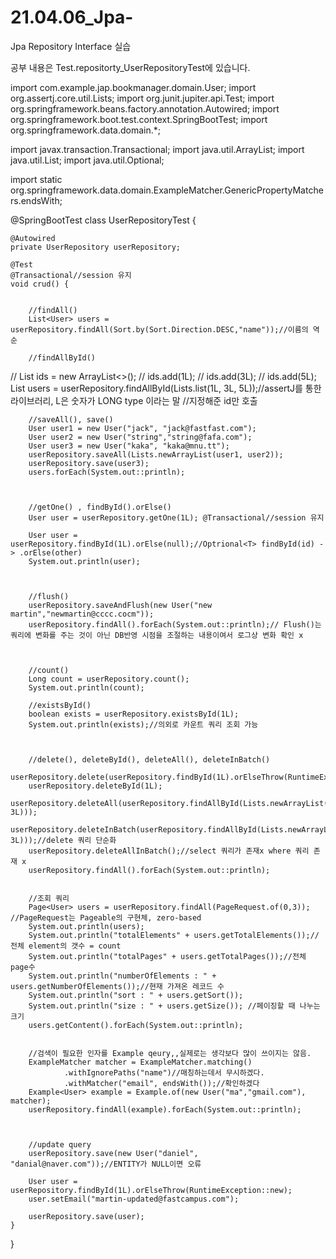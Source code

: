 # 21.04.06_Jpa-
Jpa Repository Interface 실습

공부 내용은 Test.repositorty_UserRepositoryTest에 있습니다.

import com.example.jap.bookmanager.domain.User;
import org.assertj.core.util.Lists;
import org.junit.jupiter.api.Test;
import org.springframework.beans.factory.annotation.Autowired;
import org.springframework.boot.test.context.SpringBootTest;
import org.springframework.data.domain.*;

import javax.transaction.Transactional;
import java.util.ArrayList;
import java.util.List;
import java.util.Optional;

import static org.springframework.data.domain.ExampleMatcher.GenericPropertyMatchers.endsWith;


@SpringBootTest
class UserRepositoryTest {

    @Autowired
    private UserRepository userRepository;

    @Test
    @Transactional//session 유지
    void crud() {

        
        //findAll()
        List<User> users = userRepository.findAll(Sort.by(Sort.Direction.DESC,"name"));//이름의 역순
        
        //findAllById()
//        List<Long> ids = new ArrayList<>();
//        ids.add(1L);
//        ids.add(3L);
//        ids.add(5L);
        List<User> users = userRepository.findAllById(Lists.list(1L, 3L, 5L));//assertJ를 통한 라이브러리, L은 숫자가 LONG type 이라는 말
        //지정해준 id만 호출
         

        
        //saveAll(), save()
        User user1 = new User("jack", "jack@fastfast.com");
        User user2 = new User("string","string@fafa.com");
        User user3 = new User("kaka", "kaka@mnu.tt");
        userRepository.saveAll(Lists.newArrayList(user1, user2));
        userRepository.save(user3);
        users.forEach(System.out::println);
        

        
        //getOne() , findById().orElse()
        User user = userRepository.getOne(1L); @Transactional//session 유지
        
        User user = userRepository.findById(1L).orElse(null);//Optrional<T> findById(id) -> .orElse(other)
        System.out.println(user);
        

        
        //flush()
        userRepository.saveAndFlush(new User("new martin","newmartin@cccc.cocm"));
        userRepository.findAll().forEach(System.out::println);// Flush()는 쿼리에 변화를 주는 것이 아닌 DB반영 시점을 조절하는 내용이여서 로그상 변화 확인 x
        

        
        //count()
        Long count = userRepository.count();
        System.out.println(count);
        
        //existsById()
        boolean exists = userRepository.existsById(1L);
        System.out.println(exists);//의외로 카운트 쿼리 조회 가능
        

        
        //delete(), deleteById(), deleteAll(), deleteInBatch()
        userRepository.delete(userRepository.findById(1L).orElseThrow(RuntimeException::new));
        userRepository.deleteById(1L);
        userRepository.deleteAll(userRepository.findAllById(Lists.newArrayList(1L, 3L)));
        userRepository.deleteInBatch(userRepository.findAllById(Lists.newArrayList(1L, 3L)));//delete 쿼리 단순화
        userRepository.deleteAllInBatch();//select 쿼리가 존재x where 쿼리 존재 x
        userRepository.findAll().forEach(System.out::println);
         
        
        //조회 쿼리
        Page<User> users = userRepository.findAll(PageRequest.of(0,3)); //PageRequest는 Pageable의 구현체, zero-based
        System.out.println(users);
        System.out.println("totalElements" + users.getTotalElements());//전체 element의 갯수 = count
        System.out.println("totalPages" + users.getTotalPages());//전체 page수
        System.out.println("numberOfElements : " + users.getNumberOfElements());//현재 가져온 레코드 수
        System.out.println("sort : " + users.getSort());
        System.out.println("size : " + users.getSize()); //페이징할 때 나누는 크기
        users.getContent().forEach(System.out::println);
         
        
        //검색이 필요한 인자를 Example qeury,,실제로는 생각보다 많이 쓰이지는 않음.
        ExampleMatcher matcher = ExampleMatcher.matching()
                .withIgnorePaths("name")//매칭하는데서 무시하겠다.
                .withMatcher("email", endsWith());//확인하겠다
        Example<User> example = Example.of(new User("ma","gmail.com"), matcher);
        userRepository.findAll(example).forEach(System.out::println);
         


        //update query
        userRepository.save(new User("daniel", "danial@naver.com"));//ENTITY가 NULL이면 오류

        User user = userRepository.findById(1L).orElseThrow(RuntimeException::new);
        user.setEmail("martin-updated@fastcampus.com");

        userRepository.save(user);
    }
}
